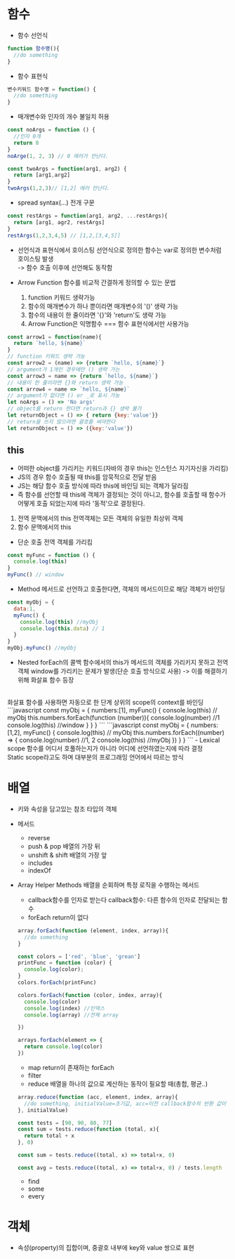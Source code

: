 # 함수
- 함수 선언식
```javascript
function 함수명(){
  //do something
}
```
- 함수 표현식
```javascript
변수키워드 함수명 = function() {
  //do something
}
```
- 매개변수와 인자의 개수 불일치 허용
```javascript
const noArgs = function () {
  //인자 0개
  return 0
}
noArge(1, 2, 3) // 0 에러가 안난다.

const twoArgs = function(arg1, arg2) {
  return [arg1,arg2]
}
twoArgs(1,2,3)// [1,2] 에러 안난다.
```
- spread syntax(...)
전개 구문
```javascript
const restArgs = function(arg1, arg2, ...restArgs){
  return [arg1, agr2, restArgs]
}
restArgs(1,2,3,4,5) // [1,2,[3,4,5]]
```
- 선언식과 표현식에서 호이스팅
선언식으로 정의한 함수는 var로 정의한 변수처럼 호이스팅 발생<br>
-> 함수 호출 이후에 선언해도 동작함

- Arrow Function
함수를 비교적 간결하게 정의할 수 있는 문법<br>
  1. function 키워드 생략가능
  2. 함수의 매개변수가 하나 뿐이라면 매개변수의 '()' 생략 가능
  3. 함수의 내용이 한 줄이라면 '{}'와 'return'도 생략 가능
  4. Arrow Function은 익명함수 === 함수 표현식에서만 사용가능
```javascript
const arrow1 = function(name){
  return `hello, ${name}`
}
// function 키워드 생략 가능
const arrow2 = (name) => {return `hello, ${name}`}
// argument가 1개인 경우에만 () 생략 가는
const arrow3 = name => {return `hello, ${name}`}
// 내용이 한 줄이라면 {}와 return 생략 가능
const arrow4 = name => `hello, ${name}`
// argument가 없다면 () or _로 표시 가능
let noArgs = () => 'No args'
// object를 return 한다면 return과 {} 생략 불가
let returnObject = () => { return {key:'value'}}
// return을 쓰지 않으려면 괄호를 써야한다
let returnObject = () => ({key:'value'})
```
## this
- 어떠한 object를 가리키는 키워드(자바의 경우 this는 인스턴스 자기자신을 가리킴)<br>
- JS의 경우 함수 호출될 때 this를 암묵적으로 전달 받음
- JS는 해당 함수 호출 방식에 따라 this에 바인딩 되는 객체가 달라짐
- 즉 함수를 선언할 때 this에 객체가 결정되는 것이 아니고, 함수를 호출할 때 함수가 어떻게 호출 되었는지에 따라 '동적'으로 결정된다.

1. 전역 문맥에서의 this
전역객체는 모든 객체의 유일한 최상위 객체
2. 함수 문맥에서의 this
  - 단순 호출
  전역 객체를 가리킴
  ```javascript
  const myFunc = function () {
    console.log(this)
  }
  myFunc() // window
  ```
  - Method
  메서드로 선언하고 호출한다면, 객체의 메서드이므로 해당 객체가 바인딩
```javascript
const myObj = {
  data:1,
  myFunc() {
    console.log(this) //myObj
    console.log(this.data) // 1
  }
}
myObj.myFunc() //myObj
```
  - Nested
  forEach의 콜백 함수에서의 this가 메서드의 객체를 가리키지 못하고 전역객체 window를 가리키는 문제가 발생(단순 호출 방식으로 사용) -> 이를 해결하기 위해 화살표 함수 등장<br>
  <br>
  화살표 함수를 사용하면 자동으로 한 단계 상위의 scope의 context를 바인딩<br>
```javascript
const myObj = {
  numbers:[1],
  myFunc() {
    console.log(this) // myObj
    this.numbers.forEach(function (number)){
      console.log(number) //1
      console.log(this) //window
    }
  }
}
```
```javascript
const myObj = {
  numbers:[1,2],
  myFunc() {
    console.log(this) // myObj
    this.numbers.forEach((number) => {
      console.log(number) //1, 2
      console.log(this) //myObj
    })
  }
}
```
  - Lexical scope
  함수를 어디서 호풀하는지가 아니라 어디에 선언하였는지에 따라 결정<br>
  Static scope라고도 하며 대부분의 프로그래밍 언어에서 따르는 방식

# 배열
- 키와 속성을 담고있는 참조 타입의 객체
- 메서드
  - reverse
  - push & pop
  배열의 가장 뒤
  - unshift & shift
  배열의 가장 앞
  - includes
  - indexOf

- Array Helper Methods
배열을 순회하며 특정 로직을 수행하는 메서드
  - callback함수를 인자로 받는다
  callback함수: 다른 함수의 인자로 전달되는 함수
  - forEach
  return이 없다<br>
  ```javascript
  array.forEach(function (element, index, array)){
    //do something
  }

  const colors = ['red', 'blue', 'grean']
  printFunc = function (color) {
    console.log(color);
  }
  colors.forEach(printFunc)

  colors.forEach(function (color, index, array){
    console.log(color)
    console.log(index) //인덱스
    console.log(array) //전체 array

  })

  arrays.forEach(element => {
    return console.log(color)
  })
  ```
  - map
  return이 존재하는 forEach
  - filter
  - reduce
  배열을 하나의 값으로 계산하는 동작이 필요할 때(총합, 평균..)
  ```javascript
  array.reduce(function (acc, element, index, array){
    //do something, initialValue=초기값, acc=이전 callback함수의 반환 값이 누적되는 변수
  }, initialValue)

  const tests = [90, 90, 80, 77]
  const sum = tests.reduce(function (total, x){
    return total + x
  }, 0)

  const sum = tests.reduce((total, x) => total+x, 0)

  const avg = tests.reduce((total, x) => total+x, 0) / tests.length

  ```
  - find
  - some
  - every 
# 객체
- 속성(property)의 집합이며, 중괄호 내부에 key와 value 쌍으로 표현
